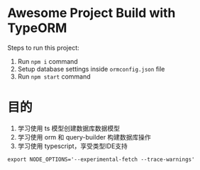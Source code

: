 # Awesome Project Build with TypeORM

Steps to run this project:

1. Run `npm i` command
2. Setup database settings inside `ormconfig.json` file
3. Run `npm start` command

# 目的

1. 学习使用 ts 模型创建数据库数据模型
2. 学习使用 orm 和 query-builder 构建数据库操作
3. 学习使用 typescript，享受类型IDE支持


```
export NODE_OPTIONS='--experimental-fetch --trace-warnings'
```
